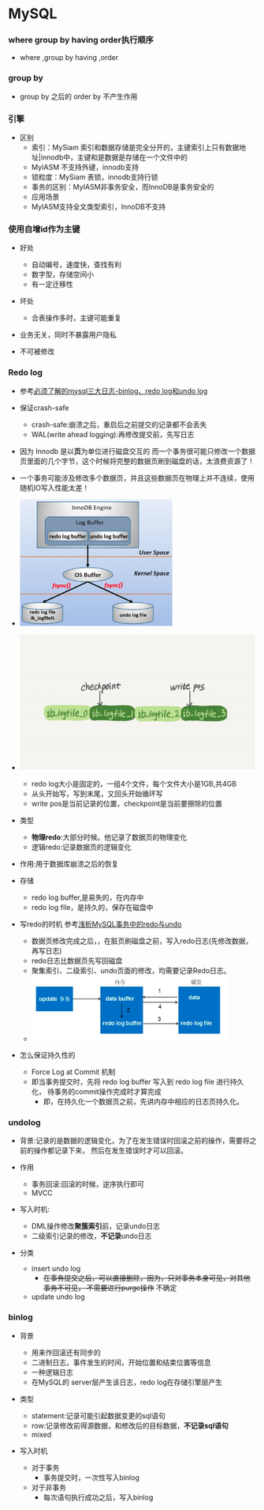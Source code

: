 MySQL
====

### where group by having order执行顺序
- where ,group by having ,order

### group by
- group by 之后的 order by 不产生作用

### 引擎
- 区别
    - 索引：MySiam 索引和数据存储是完全分开的，主键索引上只有数据地址|innodb中，主键和是数据是存储在一个文件中的
    - MyIASM 不支持外键，innodb支持
    - 锁粒度：MySiam 表锁，innodb支持行锁
    - 事务的区别：MyIASM非事务安全，而InnoDB是事务安全的
    - 应用场景
    - MyIASM支持全文类型索引，InnoDB不支持

### 使用自增id作为主键

- 好处
  - 自动编号，速度快，查找有利
  - 数字型，存储空间小
  - 有一定迁移性
  
- 坏处
  - 合表操作多时，主键可能重复
  
- 业务无关，同时不暴露用户隐私
- 不可被修改


### Redo log
- 参考[必须了解的mysql三大日志-binlog、redo log和undo log](https://juejin.cn/post/6860252224930070536)

- 保证crash-safe
  - crash-safe:崩溃之后，重启后之前提交的记录都不会丢失
  - WAL(write ahead logging):再修改提交前，先写日志
- 因为 Innodb 是以**页**为单位进行磁盘交互的
  而一个事务很可能只修改一个数据页里面的几个字节，这个时候将完整的数据页刷到磁盘的话，太浪费资源了！
- 一个事务可能涉及修改多个数据页，并且这些数据页在物理上并不连续，使用随机IO写入性能太差！

- ![](.redolog_images/b91db86b.png)
- ![](.基本_images/d840e66c.png)
    - redo log大小是固定的，一组4个文件，每个文件大小是1GB,共4GB
    - 从头开始写，写到末尾，又回头开始循环写
    - write pos是当前记录的位置，checkpoint是当前要擦除的位置
- 类型
  - **物理redo**:大部分时候。他记录了数据页的物理变化
  - 逻辑redo:记录数据页的逻辑变化

- 作用:用于数据库崩溃之后的恢复
- 存储
  - redo log buffer,是易失的，在内存中
  - redo log file，是持久的，保存在磁盘中
- 写redo的时机 参考[浅析MySQL事务中的redo与undo](https://segmentfault.com/a/1190000017888478)
  - 数据页修改完成之后，，在脏页刷磁盘之前，写入redo日志(先修改数据，再写日志)
  - redo日志比数据页先写回磁盘
  - 聚集索引、二级索引、undo页面的修改，均需要记录Redo日志。
  - ![](.基本_images/e6a300c4.png)

- 怎么保证持久性的
  - Force Log at Commit 机制
  - 即当事务提交时，先将 redo log buffer 写入到 
    redo log file 进行持久化，
    待事务的commit操作完成时才算完成
    - 即，在持久化一个数据页之前，先讲内存中相应的日志页持久化。
  
### undolog
- 背景:记录的是数据的逻辑变化，为了在发生错误时回滚之前的操作，需要将之前的操作都记录下来，
  然后在发生错误时才可以回滚。

- 作用
  - 事务回滚:回滚的时候，逆序执行即可
  - MVCC
  
- 写入时机:
  - DML操作修改**聚簇索引**前，记录undo日志
  - 二级索引记录的修改，**不记录**undo日志
  
- 分类
  - insert undo log
      - ~~在事务提交之后，可以直接删除，因为，只对事务本身可见，对其他事务不可见，
        不需要进行purge操作~~ 不确定
  - update undo log

### binlog
- 背景
  - 用来作回滚还有同步的
  - 二进制日志，事件发生的时间，开始位置和结束位置等信息
  - 一种逻辑日志
  - 在MySQL的 server层产生该日志，redo log在存储引擎层产生
- 类型
   - statement:记录可能引起数据变更的sql语句
   - row:记录修改前得源数据，和修改后的目标数据，**不记录sql语句**
   - mixed
  
- 写入时机
  - 对于事务
      - 事务提交时，一次性写入binlog
  - 对于非事务
    - 每次语句执行成功之后，写入binlog

